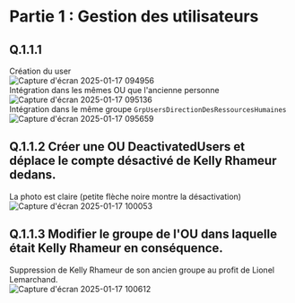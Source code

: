 # Partie 1 : Gestion des utilisateurs  

## Q.1.1.1 
Création du user  
![Capture d'écran 2025-01-17 094956](https://github.com/user-attachments/assets/2d47a554-d8a4-4944-8d03-4e4ea860ce8d)  
Intégration dans les mêmes OU que l'ancienne personne  
![Capture d'écran 2025-01-17 095136](https://github.com/user-attachments/assets/a0ec3af8-e131-490f-ba5a-679aea4fe63b)  
Intégration dans le même groupe `GrpUsersDirectionDesRessourcesHumaines`  
![Capture d'écran 2025-01-17 095659](https://github.com/user-attachments/assets/a79abb8f-1b27-45aa-8c81-fff9e959a83b)

## Q.1.1.2 Créer une OU DeactivatedUsers et déplace le compte désactivé de Kelly Rhameur dedans.  
La photo est claire (petite flèche noire montre la désactivation)  
![Capture d'écran 2025-01-17 100053](https://github.com/user-attachments/assets/71a2607f-e230-4919-9dd9-e86f39a831b6)  

## Q.1.1.3 Modifier le groupe de l'OU dans laquelle était Kelly Rhameur en conséquence.  
Suppression de Kelly Rhameur de son ancien groupe au profit de Lionel Lemarchand.  
![Capture d'écran 2025-01-17 100612](https://github.com/user-attachments/assets/1f394401-bd5f-4322-9452-467fbd390e62)  
